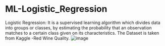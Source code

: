 # ML-Logistic_Regression
Logistic Regression:
It is a supervised learning algorithm which divides data into groups or classes, by estimating the probability that an observation matches to a certain class given on its characteristics.
The Dataset is taken from Kaggle -Red Wine Quality.
![image](https://user-images.githubusercontent.com/54754462/222991936-d046872c-c0fc-49a1-94b3-bf11c0be39ae.png)

